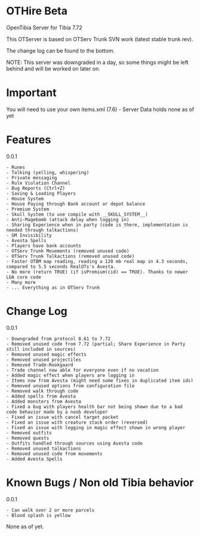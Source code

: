 OTHire Beta
======

OpenTibia Server for Tibia 7.72

This OTServer is based on OTServ Trunk SVN work (latest stable trunk rev).

The change log can be found to the bottom.

NOTE: This server was downgraded in a day, so some things might be left behind and will be worked on later on.

Important
======

You will need to use your own items.xml (7.6) - Server Data holds none as of yet

Features
======

  0.0.1
  
    - Runes
    - Talking (yelling, whispering)
    - Private messaging
    - Rule Violation Channel
    - Bug Reports (Ctrl+Z)
    - Saving & Loading Players
    - House System
    - House Paying through Bank account or depot balance
    - Premium System
    - Skull System (to use compile with __SKULL_SYSTEM__)
    - Anti-Magebomb (attack delay when logging in)
    - Sharing Experience when in party (code is there, implementation is needed through talkactions)
    - GM Invisibility
    - Avesta Spells
    - Players have bank accounts
    - OTServ Trunk Movements (removed unused code)
    - OTServ Trunk Talkactions (removed unused code)
    - Faster OTBM map reading, reading a 120 mb real map in 4.3 seconds, compared to 5.5 seconds RealOTs's Avesta.
    - No more (return TRUE) (if isPremium(cid) == TRUE). Thanks to newer LUA core code
    - Many more
    - ... Everything as in OTServ Trunk
    
Change Log
======

  0.0.1
  
    - Downgraded from protocol 8.61 to 7.72
    - Removed unused code from 7.72 (partial; Share Experience in Party still included in sources)
    - Removed unused magic effects
    - Removed unused projectiles
    - Removed Trade-Rookgaard
    - Trade channel now able for everyone even if no vocation
    - Added magic effect when players are logging in
    - Items now from Avesta (might need some fixes in duplicated item ids)
    - Removed unused options from configuration file
    - Removed walk through code
    - Added spells from Avesta
    - Added monsters from Avesta
    - Fixed a bug with players health bar not being shown due to a bad code behavior made by a noob developer
    - Fixed an issue with cancel target packet
    - Fixed an issue with creature stack order (reversed)
    - Fixed an issue with logging in magic effect shown in wrong player
    - Removed outfits
    - Removed quests
    - Outfits handled through sources using Avesta code
    - Removed unused talkactions
    - Removed unused code from movements
    - Added Avesta Spells
    
Known Bugs / Non old Tibia behavior
======

  0.0.1
  
    - Can walk over 2 or more parcels
    - Blood splash is yellow
    
None as of yet.
